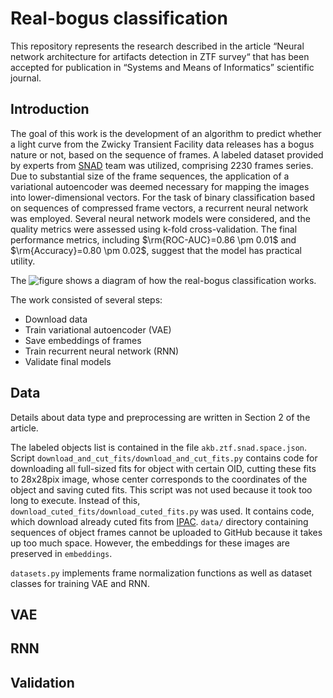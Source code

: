 # Real-bogus classification

This repository represents the research described in the article “Neural network architecture for artifacts detection in ZTF survey“ that has been accepted for publication in “Systems and Means of Informatics” scientific journal.


## Introduction

The goal of this work is the development of an algorithm to predict whether a light curve from the Zwicky Transient Facility data releases has a bogus nature or not, based on the sequence of frames. A labeled dataset provided by experts from [SNAD](https://snad.space/) team was utilized, comprising 2230 frames series. Due to  substantial size of the frame sequences, the application of a variational autoencoder was deemed necessary for mapping the images into lower-dimensional vectors. For the task of binary classification based on sequences of compressed frame vectors, a recurrent neural network was employed. Several neural network models were considered, and the quality metrics were assessed using k-fold cross-validation. The final performance metrics, including $\rm{ROC-AUC}=0.86 \pm 0.01$ and $\rm{Accuracy}=0.80 \pm 0.02$, suggest that the model has practical utility.

The ![figure]() shows a diagram of how the real-bogus classification works.

The work consisted of several steps:
- Download data
- Train variational autoencoder (VAE)
- Save embeddings of frames
- Train recurrent neural network (RNN)
- Validate final models


## Data

Details about data type and preprocessing are written in Section 2 of the article.

The labeled objects list is contained in the file `akb.ztf.snad.space.json`. Script `download_and_cut_fits/download_and_cut_fits.py` contains code for downloading all full-sized fits for object with certain OID, cutting these fits to 28x28pix image, whose center corresponds to the coordinates of the object and saving cuted fits. This script was not used because it took too long to execute. Instead of this, `download_cuted_fits/download_cuted_fits.py` was used. It contains code, which download already cuted fits from [IPAC](https://irsa.ipac.caltech.edu/docs/program_interface/ztf_api.html). `data/` directory containing sequences of object frames cannot be uploaded to GitHub because it takes up too much space. However, the embeddings for these images are preserved in `embeddings`.

`datasets.py` implements frame normalization functions as well as dataset classes for training VAE and RNN.

## VAE

## RNN

## Validation
